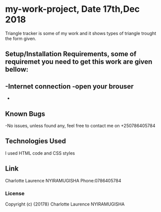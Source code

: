 # my-work-project, Date 17th,Dec 2018
Triangle tracker is some of my work and it shows types of triangle trought the form given.
## Setup/Installation Requirements, some of requiremet you need to get this work are given bellow:
-Internet connection
-open your brouser
-
-

## Known Bugs
-No issues, unless found any, feel free to contact me on +250786405784
## Technologies Used
I used HTML code and CSS styles
## Link
Charlotte Laurence NYIRAMUGISHA
 Phone:0786405784
### License
Copyright (c) {20178} Charlotte Laurence NYIRAMUGISHA